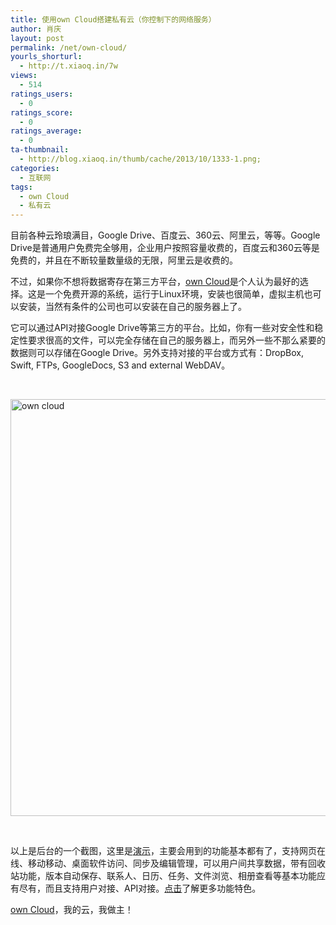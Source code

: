 ```yaml
---
title: 使用own Cloud搭建私有云（你控制下的网络服务）
author: 肖庆
layout: post
permalink: /net/own-cloud/
yourls_shorturl:
  - http://t.xiaoq.in/7w
views:
  - 514
ratings_users:
  - 0
ratings_score:
  - 0
ratings_average:
  - 0
ta-thumbnail:
  - http://blog.xiaoq.in/thumb/cache/2013/10/1333-1.png;
categories:
  - 互联网
tags:
  - own Cloud
  - 私有云
---
```

目前各种云玲琅满目，Google Drive、百度云、360云、阿里云，等等。Google Drive是普通用户免费完全够用，企业用户按照容量收费的，百度云和360云等是免费的，并且在不断较量数量级的无限，阿里云是收费的。

不过，如果你不想将数据寄存在第三方平台，<a title="own Cloud" href="http://owncloud.org/" target="_blank">own Cloud</a>是个人认为最好的选择。这是一个免费开源的系统，运行于Linux环境，安装也很简单，虚拟主机也可以安装，当然有条件的公司也可以安装在自己的服务器上了。

它可以通过API对接Google Drive等第三方的平台。比如，你有一些对安全性和稳定性要求很高的文件，可以完全存储在自己的服务器上，而另外一些不那么紧要的数据则可以存储在Google Drive。另外支持对接的平台或方式有：DropBox, Swift, FTPs, GoogleDocs, S3 and external WebDAV。

&nbsp;

<img class="alignnone size-full wp-image-1334" alt="own cloud" src="http://blog.xiaoq.in/cdn/2013/10/own-cloud.png" width="1366" height="667" />

&nbsp;

以上是后台的一个截图，这里是<a href="http://demo.owncloud.org/" target="_blank">演示</a>，主要会用到的功能基本都有了，支持网页在线、移动移动、桌面软件访问、同步及编辑管理，可以用户间共享数据，带有回收站功能，版本自动保存、联系人、日历、任务、文件浏览、相册查看等基本功能应有尽有，而且支持用户对接、API对接。<a href="http://owncloud.org/features/" target="_blank">点击</a>了解更多功能特色。

<span class='wp_keywordlink_affiliate'><a href="http://blog.xiaoq.in/tag/own-cloud/" title="查看own Cloud中的全部文章" target="_blank">own Cloud</a></span>，我的云，我做主！